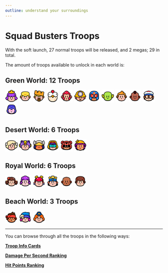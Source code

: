 ```yaml
---
outline: understand your surroundings
---
```


# Squad Busters Troops

With the soft launch, 27 normal troops will be released, and 2 megas; 29 in total.

The amount of troops available to unlock in each world is:

## Green World: 12 Troops

<div id="banner">
    <div class="" style="display: inline-block;">
        <img src="../assets/sb_emote_archer-queen.png"  width="40" height="40" />
    </div>
    <div class="" style="display: inline-block;">
        <img src="../assets/sb_emote_barbarian.png"  width="40" height="40" />
    </div>
    <div class="" style="display: inline-block;">
        <img src="../assets/sb_emote_barbarian-king.png"  width="40" height="40" />
    </div>
    <div class="" style="display: inline-block;">
        <img src="../assets/sb_emote_chicken.png"  width="40" height="40" />
    </div>
    <div class="" style="display: inline-block;">
        <img src="../assets/sb_emote_colt.png"  width="40" height="40" />
    </div>
    <div class="" style="display: inline-block;">
        <img src="../assets/sb_emote_dynamike.png"  width="40" height="40" />
    </div>
    <div class="" style="display: inline-block;">
        <img src="../assets/sb_emote_el-primo.png"  width="40" height="40" />
    </div>
    <div class="" style="display: inline-block;">
        <img src="../assets/sb_emote_goblin.png"  width="40" height="40" />
    </div>
    <div class="" style="display: inline-block;">
        <img src="../assets/sb_emote_greg.png"  width="40" height="40" />
    </div>
    <div class="" style="display: inline-block;">
        <img src="../assets/sb_emote_hog-rider.png"  width="40" height="40" />
    </div>
    <div class="" style="display: inline-block;">
        <img src="../assets/sb_emote_medic.png"  width="40" height="40" />
    </div>
    <div class="" style="display: inline-block;">
        <img src="../assets/sb_emote_witch.png"  width="40" height="40" />
    </div>
</div>

## Desert World: 6 Troops

<div id="banner">
    <div class="" style="display: inline-block;">
        <img src="../assets/sb_emote_battle-healer.png"  width="40" height="40" />
    </div>
    <div class="" style="display: inline-block;">
        <img src="../assets/sb_emote_bea.png"  width="40" height="40" />
    </div>
    <div class="" style="display: inline-block;">
        <img src="../assets/sb_emote_bo.png"  width="40" height="40" />
    </div>
    <div class="" style="display: inline-block;">
        <img src="../assets/sb_emote_max.png"  width="40" height="40" />
    </div>
    <div class="" style="display: inline-block;">
        <img src="../assets/sb_emote_nita.png"  width="40" height="40" />
    </div>
    <div class="" style="display: inline-block;">
        <img src="../assets/sb_emote_shelly.png"  width="40" height="40" />
    </div>
</div>

## Royal World: 6 Troops

<div id="banner">
    <div class="" style="display: inline-block;">
        <img src="../assets/sb_emote_mavis.png"  width="40" height="40" />
    </div>
    <div class="" style="display: inline-block;">
        <img src="../assets/sb_emote_mortis.png"  width="40" height="40" />
    </div>
    <div class="" style="display: inline-block;">
        <img src="../assets/sb_emote_pam.png"  width="40" height="40" />
    </div>
    <div class="" style="display: inline-block;">
        <img src="../assets/sb_emote_royale-king.png"  width="40" height="40" />
    </div>
    <div class="" style="display: inline-block;">
        <img src="../assets/sb_emote_trader.png"  width="40" height="40" />
    </div>
    <div class="" style="display: inline-block;">
        <img src="../assets/sb_emote_wizard.png"  width="40" height="40" />
    </div>
</div>

## Beach World: 3 Troops

<div id="banner">
    <div class="" style="display: inline-block;">
        <img src="../assets/sb_emote_heavy.png"  width="40" height="40" />
    </div>
    <div class="" style="display: inline-block;">
        <img src="../assets/sb_emote_penny.png"  width="40" height="40" />
    </div>
    <div class="" style="display: inline-block;">
        <img src="../assets/sb_emote_tank-girl.png"  width="40" height="40" />
    </div>
</div>

___

You can browse through all the troops in the following ways:

[**Troop Info Cards**](/sb/troops_cards)

[**Damage Per Second Ranking**](/sb/troops_by_dps)

[**Hit Points Ranking**](/sb/troops_by_hp)